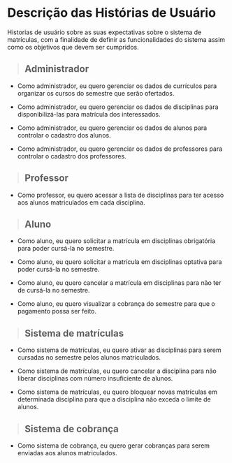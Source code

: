 
# Descrição das Histórias de Usuário
Historias de usuário sobre as suas expectativas sobre o sistema de matrículas, com a finalidade de definir as funcionalidades do sistema assim como os objetivos que devem ser cumpridos.

>## Administrador
- Como administrador, eu quero gerenciar os dados de currículos para organizar os cursos do semestre que serão ofertados.

- Como administrador, eu quero gerenciar os dados de disciplinas para disponibilizá-las para matrícula dos interessados.

- Como administrador, eu quero gerenciar os dados de alunos para controlar o cadastro dos alunos.

- Como administrador, eu quero gerenciar os dados de professores para controlar o cadastro dos professores.
>## Professor
- Como professor, eu quero acessar a lista de disciplinas para ter acesso aos alunos matriculados em cada disciplina.

>## Aluno
- Como aluno, eu quero solicitar a matrícula em disciplinas obrigatória para poder cursá-la no semestre.

- Como aluno, eu quero solicitar a matrícula em disciplinas optativa para poder cursá-la no semestre.

- Como aluno, eu quero cancelar a matrícula em disciplinas para não ter de cursá-la no semestre.

- Como aluno, eu quero visualizar a cobrança do semestre para que o pagamento possa ser feito.

>## Sistema de matrículas
- Como sistema de matrículas, eu quero ativar as disciplinas para serem cursadas no semestre pelos alunos matriculados.

- Como sistema de matrículas, eu quero cancelar a disciplina para não liberar disciplinas com número insuficiente de alunos.
- Como sistema de matrículas, eu quero bloquear novas matrículas em determinada disciplina para que a disciplina não exceda o limite de alunos.
>## Sistema de cobrança
- Como sistema de cobrança, eu quero gerar cobranças para serem enviadas aos alunos matriculados.

